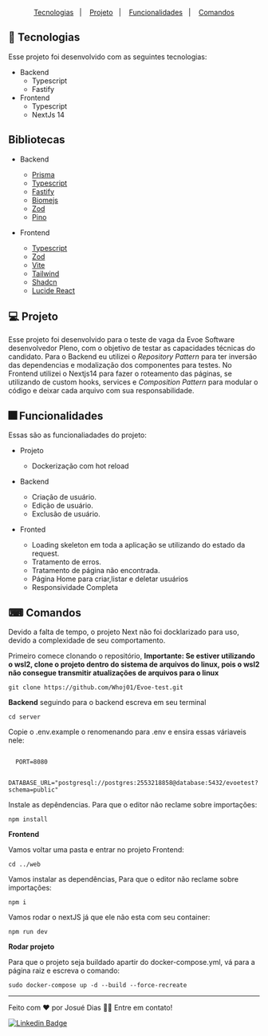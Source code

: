 <p align="center">
  <a href="#-tecnologias">Tecnologias</a>&nbsp;&nbsp;&nbsp;|&nbsp;&nbsp;&nbsp;
  <a href="#-projeto">Projeto</a>&nbsp;&nbsp;&nbsp;|&nbsp;&nbsp;&nbsp;
  <a href="#-funcionalidades">Funcionalidades</a>&nbsp;&nbsp;&nbsp;|&nbsp;&nbsp;&nbsp;
  <a href="#-comandos">Comandos</a>
</p>

## 🚀 Tecnologias
Esse projeto foi desenvolvido com as seguintes tecnologias:

- Backend
  - Typescript
  - Fastify
- Frontend
  - Typescript
  - NextJs 14

## Bibliotecas
- Backend
  - [Prisma](https://www.prisma.io/)
  - [Typescript](https://www.typescriptlang.org/)
  - [Fastify](https://fastify.dev/)
  - [Biomejs](https://biomejs.dev/pt-br/)
  - [Zod](https://zod.dev/)
  - [Pino](https://github.com/pinojs/pino)

- Frontend
  - [Typescript](https://www.typescriptlang.org/)
  - [Zod](https://zod.dev/)
  - [Vite](https://vitejs.dev/)
  - [Tailwind](https://tailwindcss.com/)
  - [Shadcn](https://ui.shadcn.com/)
  - [Lucide React](https://lucide.dev/)

## 💻 Projeto

 Esse projeto foi desenvolvido para o teste de vaga da Evoe Software desenvolvedor Pleno, com o objetivo de testar as capacidades técnicas do candidato.
 Para o Backend eu utilizei o *Repository Pattern* para ter inversão das dependencias e modalização dos componentes para testes.
 No Frontend utilizei o Nextjs14 para fazer o roteamento das páginas, se utilizando de custom hooks, services e *Composition Pattern* para modular o código e deixar cada arquivo com sua responsabilidade.

## 🎆 Funcionalidades

Essas são as funcionaliadades do projeto: 

- Projeto
  - Dockerização com hot reload

- Backend
  - Criação de usuário.
  - Edição de usuário.
  - Exclusão de usuário.

- Fronted
  - Loading skeleton em toda a aplicação se utilizando do estado da request.
  - Tratamento de erros.
  - Tratamento de página não encontrada.
  - Página Home para criar,listar e deletar usuários
  - Responsividade Completa

## ⌨ Comandos

Devido a falta de tempo, o projeto Next não foi docklarizado para uso, devido a complexidade de seu comportamento.

Primeiro comece clonando o repositório, **Importante: Se estiver utilizando o wsl2, clone o projeto dentro do sistema de arquivos do linux, pois o wsl2 não consegue transmitir atualizações de arquivos para o linux**

``` git clone https://github.com/Whoj01/Evoe-test.git ```

**Backend**
seguindo para o backend escreva em seu terminal 

``` cd server ```

Copie o .env.example o renomenando para .env e ensira essas váriaveis nele:

~~~env

  PORT=8080

  DATABASE_URL="postgresql://postgres:2553218858@database:5432/evoetest?schema=public"

~~~

Instale as depêndencias. Para que o editor não reclame sobre importações:

``` npm install  ```


**Frontend**

Vamos voltar uma pasta e entrar no projeto Frontend:

``` cd ../web ```

Vamos instalar as dependências, Para que o editor não reclame sobre importações:

``` npm i ```

Vamos rodar o nextJS já que ele não esta com seu container:

``` npm run dev ```

**Rodar projeto**

Para que o projeto seja buildado apartir do docker-compose.yml, vá para a página raiz e escreva o comando: 

``` sudo docker-compose up -d --build --force-recreate ```

 ---

<p>Feito com ❤️ por Josué Dias 👋🏽 Entre em contato!</p>

[![Linkedin Badge](https://img.shields.io/badge/-Josuedias-blue?style=flat-square&logo=Linkedin&logoColor=white&link=https://https://www.linkedin.com/in/nycole-xavier-641271202/)](https://www.linkedin.com/in/josué-dias-271458224/)
